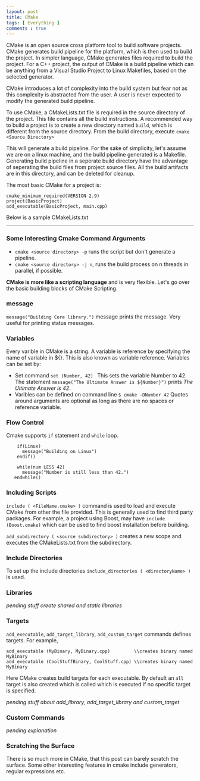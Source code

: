 ```yaml
---
layout: post
title: CMake 
tags: [ Everything ]
comments : true
---
```


CMake is an open source cross platform tool to build software projects.
CMake generates build pipeline for the platform, which is then used to build the project. In simpler language, CMake generates files required to build the project. For a C++ project, the output of CMake is a build pipeline which can be anything from a Visual Studio Project to Linux Makefiles, based on the selected generator.

CMake introduces a lot of complexity into the build system but fear not as this complexity is abstracted from the user. A user is never expected to modify the generated build pipeline.

To use CMake, a CMakeLists.txt file is required in the source directory of the project. This file contains all the build instructions.
A recommended way to build a project is to create a new directory named ```build```, which is different from the source directory. From the build directory, execute ```cmake <Source Directory>```

This will generate a build pipeline. For the sake of simplicity, let's assume we are on a linux machine, and the build pipeline generated is a Makefile.
Generating build pipeline in a seperate build directory have the advantage of seperating the build files from project source files. 
All the build artifacts are in this directory, and can be deleted for cleanup.

The most basic CMake for a project is:
```
cmake_minimum_required(VERSION 2.9)
project(BasicProject)
add_executable(BasicProject, main.cpp)
```

Below is a sample CMakeLists.txt
* * *

### Some Interesting Cmake Command Arguments
* ```cmake <source directory> -p``` runs the script but don't generate a pipeline.
* ```cmake <source directory> -j n```, runs the build process on n threads in parallel, if possible.

**CMake is more like a scripting language** and is very flexible. Let's go over the basic building blocks of CMake Scripting.

### message
```message("Building Core library.")```
message prints the message. Very useful for printing status messages.

### Variables
Every varible in CMake is a string. A variable is reference by specifying the name of variable in ${}. This is also known as variable reference.
Variables can be set by:
* Set command
  ```set (Number, 42) ```
  This sets the variable Number to 42.
  The statement ```message("The Ultimate Answer is ${Number}")``` prints *The Ultimate Answer is 42*.
* Varibles can be defined on command line 
  ```$ cmake -DNumber 42```
Quotes around arguments are optional as long as there are no spaces or reference variable.

### Flow Control
Cmake supports ```if``` statement and ```while``` loop.

```
    if(Linux)
      message("Building on Linux")
    endif()
``` 

```
    while(num LESS 42)
      message("Number is still less than 42.")
   endwhile()
```

### Including Scripts
  ```include ( <FileName.cmake> )``` command is used to load and execute CMake from other the file provided. This is generally used to find third party packages. For example, a project using Boost, may have ```include (Boost.cmake)``` which can be used to find boost installation before building.
  
  ```add_subdirectory ( <source subdirectory> )``` creates a new scope and executes the CMakeLists.txt from the subdirectory.

### Include Directories
  To set up the include directories ```include_directories ( <directoryName> )``` is used.
  
### Libraries
  *pending stuff*
  *create shared and static libraries*
  
### Targets
  ```add_executable```, ```add_target_library```, ```add_custom_target``` commands defines targets.
  For example, 
  ```
  add_executable (MyBinary, MyBinary.cpp)         \\creates binary named MyBinary
  add_executable (CoolStuffBinary, CoolStuff.cpp) \\creates binary named MyBinary
  ```
  Here CMake creates build targets for each executable. By default an ```all``` target is also created which is called which is executed if no specific target is specified.
  
  *pending stuff about add_library, add_target_library and custom_target*
  
### Custom Commands
  *pending explanation*
  
### Scratching the Surface
  There is so much more in CMake, that this post can barely scratch the surface. 
  Some other interesting features in cmake include generators, regular expressions etc.
  
